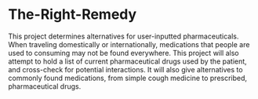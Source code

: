 # The-Right-Remedy

This project determines alternatives for user-inputted pharmaceuticals. When traveling domestically or internationally, medications that people are used to consuming may not be found everywhere. This project will also attempt to hold a list of current pharmaceutical drugs used by the patient, and cross-check for potential interactions. It will also give alternatives to commonly found medications, from simple cough medicine to prescribed, pharmaceutical drugs. 
